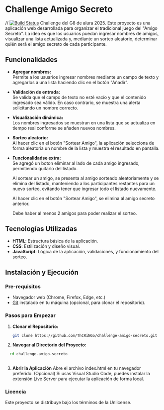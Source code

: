 
# Challenge Amigo Secreto

// [![Build Status](https://github.com/ThCRiNGo/challenge-amigo-secreto?branch=master)](https://github.com/ThCRiNGo/challenge-amigo-secreto)
Challenge del G8 de alura 2025.
Este proyecto es una aplicación web desarrollada para organizar el tradicional juego del "Amigo Secreto". La idea es que los usuarios puedan ingresar nombres de amigos, visualizar una lista actualizada y, mediante un sorteo aleatorio, determinar quién será el amigo secreto de cada participante.

## Funcionalidades

- **Agregar nombres:**  
  Permite a los usuarios ingresar nombres mediante un campo de texto y agregarlos a una lista haciendo clic en el botón "Añadir".

- **Validación de entrada:**  
  Se valida que el campo de texto no esté vacío y que el contenido ingresado sea válido. En caso contrario, se muestra una alerta solicitando un nombre correcto.

- **Visualización dinámica:**  
  Los nombres ingresados se muestran en una lista que se actualiza en tiempo real conforme se añaden nuevos nombres.

- **Sorteo aleatorio:**  
  Al hacer clic en el botón "Sortear Amigo", la aplicación selecciona de forma aleatoria un nombre de la lista y muestra el resultado en pantalla.

- **Funcionalidadse extra:**  
  Se agregó un boton eliminar al lado de cada amigo ingresado, permitiendo quitarlo del listado.

  Al sortear un amigo, se presenta al amigo sorteado aleatoriamente y se elimina del listado, manteniendo a los participantes restantes para un nuevo sorteo, evitando tener que ingresar todo el listado nuevamente.

  Al hacer clic en el botón "Sortear Amigo", se elimina al amigo secreto anterior.
  
  Debe haber al menos 2 amigos para poder realizar el sorteo.

## Tecnologías Utilizadas

- **HTML**: Estructura básica de la aplicación.
- **CSS**: Estilización y diseño visual.
- **JavaScript**: Lógica de la aplicación, validaciones, y funcionamiento del sorteo.

## Instalación y Ejecución

### Pre-requisitos

- Navegador web (Chrome, Firefox, Edge, etc.)
- [Git](https://git-scm.com/) instalado en tu máquina (opcional, para clonar el repositorio).

### Pasos para Empezar

1. **Clonar el Repositorio:**

   ```bash
   git clone https://github.com/ThCRiNGo/challenge-amigo-secreto.git

2.  **Navegar al Directorio del Proyecto:**

 ```bash
   cd challenge-amigo-secreto           
   
  ```
  3. **Abrir la Aplicación**
Abre el archivo index.html en tu navegador preferido.
(Opcional) Si usas Visual Studio Code, puedes instalar la extensión Live Server para ejecutar la aplicación de forma local.
### Licencia
Este proyecto se distribuye bajo los términos de la Unlicense.

  
  